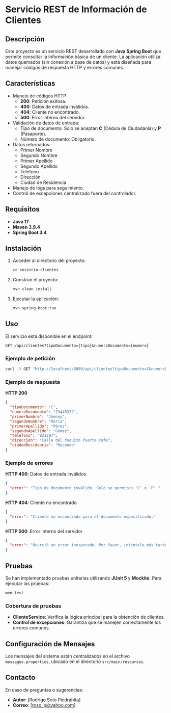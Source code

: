 # Servicio REST de Información de Clientes

## Descripción
Este proyecto es un servicio REST desarrollado con **Java Spring Boot** que permite consultar la información básica de un cliente. La aplicación utiliza datos quemados (sin conexión a base de datos) y está diseñada para manejar códigos de respuesta HTTP y errores comunes.

## Características
- Manejo de códigos HTTP:
  - **200**: Petición exitosa.
  - **400**: Datos de entrada inválidos.
  - **404**: Cliente no encontrado.
  - **500**: Error interno del servidor.
- Validación de datos de entrada:
  - Tipo de documento: Solo se aceptan **C** (Cédula de Ciudadanía) y **P** (Pasaporte).
  - Número de documento: Obligatorio.
- Datos retornados:
  - Primer Nombre
  - Segundo Nombre
  - Primer Apellido
  - Segundo Apellido
  - Teléfono
  - Dirección
  - Ciudad de Residencia
- Manejo de logs para seguimiento.
- Control de excepciones centralizado fuera del controlador.

## Requisitos
- **Java 17**
- **Maven 3.9.4**
- **Spring Boot 3.4**

## Instalación
1. Acceder al directorio del proyecto:
   ```bash
   cd servicio-clientes
   ```
2. Construir el proyecto:
   ```bash
   mvn clean install
   ```
3. Ejecutar la aplicación:
   ```bash
   mvn spring-boot:run
   ```

## Uso
El servicio está disponible en el endpoint:
```
GET /api/clientes?tipoDocumento={tipo}&numeroDocumento={numero}
```
### Ejemplo de petición
```bash
curl -X GET "http://localhost:8090/api/clientes?tipoDocumento=C&numeroDocumento=23445322"
```
### Ejemplo de respuesta
**HTTP 200**
```json
{
  "tipoDocumento": "C",
  "numeroDocumento": "23445322",
  "primerNombre": "Jhenny",
  "segundoNombre": "Maria",
  "primerApellido": "Pérez",
  "segundoApellido": "Gómez",
  "telefono": "831297",
  "direccion": "Calle del foquito Puerta cafe",
  "ciudadResidencia": "Macondo"
}
```

### Ejemplo de errores
**HTTP 400**: Datos de entrada inválidos
```json
{
  "error": "Tipo de documento inválido. Solo se permiten 'C' o 'P'."
}
```

**HTTP 404**: Cliente no encontrado
```json
{
  "error": "Cliente no encontrado para el documento especificado."
}
```

**HTTP 500**: Error interno del servidor
```json
{
  "error": "Ocurrió un error inesperado. Por favor, inténtelo más tarde."
}
```

## Pruebas
Se han implementado pruebas unitarias utilizando **JUnit 5** y **Mockito**. Para ejecutar las pruebas:
```bash
mvn test
```

### Cobertura de pruebas
- **ClienteService**: Verifica la lógica principal para la obtención de clientes.
- **Control de excepciones**: Garantiza que se manejen correctamente los errores comunes.

## Configuración de Mensajes
Los mensajes del sistema están centralizados en el archivo `messages.properties`, ubicado en el directorio `src/main/resources`.

## Contacto
En caso de preguntas o sugerencias:
- **Autor**: [Rodrigo Soto Piedrahita]
- **Correo**: [roso_p@yahoo.com]

